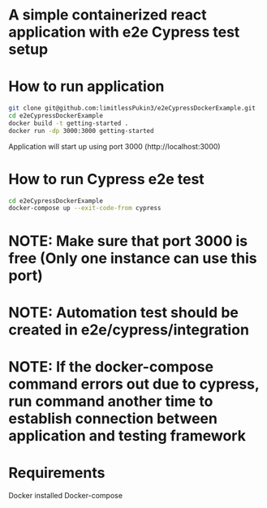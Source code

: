 # A simple containerized react application with e2e Cypress test setup

# How to run application
```bash
git clone git@github.com:limitlessPukin3/e2eCypressDockerExample.git
cd e2eCypressDockerExample
docker build -t getting-started .
docker run -dp 3000:3000 getting-started
```
Application will start up using port 3000 (http://localhost:3000)

# How to run Cypress e2e test
```bash
cd e2eCypressDockerExample
docker-compose up --exit-code-from cypress
```
# NOTE: Make sure that port 3000 is free (Only one instance can use this port)
# NOTE: Automation test should be created in e2e/cypress/integration
# NOTE: If the docker-compose command errors out due to cypress, run command another time to establish connection between application and testing framework

# Requirements
Docker installed
Docker-compose
